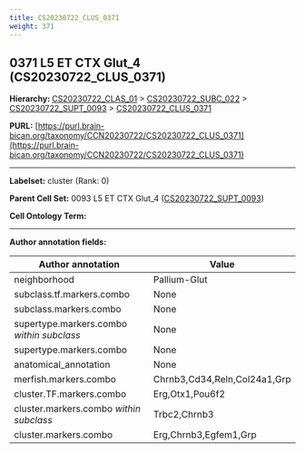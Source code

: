 ```yaml
---
title: CS20230722_CLUS_0371
weight: 371
---
```

## 0371 L5 ET CTX Glut_4 (CS20230722_CLUS_0371)
<b>Hierarchy: </b>
[CS20230722_CLAS_01](../CS20230722_CLAS_01) >
[CS20230722_SUBC_022](../CS20230722_SUBC_022) >
[CS20230722_SUPT_0093](../CS20230722_SUPT_0093) >
[CS20230722_CLUS_0371](../CS20230722_CLUS_0371)

**PURL:** [https://purl.brain-bican.org/taxonomy/CCN20230722/CS20230722_CLUS_0371](https://purl.brain-bican.org/taxonomy/CCN20230722/CS20230722_CLUS_0371)

---


**Labelset:** cluster (Rank: 0)

**Parent Cell Set:** 0093 L5 ET CTX Glut_4 ([CS20230722_SUPT_0093](../CS20230722_SUPT_0093))



**Cell Ontology Term:** 

[MARKER GENES.]: #


---

[TRANSFERRED ANNOTATIONS.]: #


[AUTHOR ANNOTATION FIELDS.]: #


**Author annotation fields:**

| Author annotation | Value |
|-------------------|-------|
|neighborhood|Pallium-Glut|
|subclass.tf.markers.combo|None|
|subclass.markers.combo|None|
|supertype.markers.combo _within subclass_|None|
|supertype.markers.combo|None|
|anatomical_annotation|None|
|merfish.markers.combo|Chrnb3,Cd34,Reln,Col24a1,Grp|
|cluster.TF.markers.combo|Erg,Otx1,Pou6f2|
|cluster.markers.combo _within subclass_|Trbc2,Chrnb3|
|cluster.markers.combo|Erg,Chrnb3,Egfem1,Grp|
